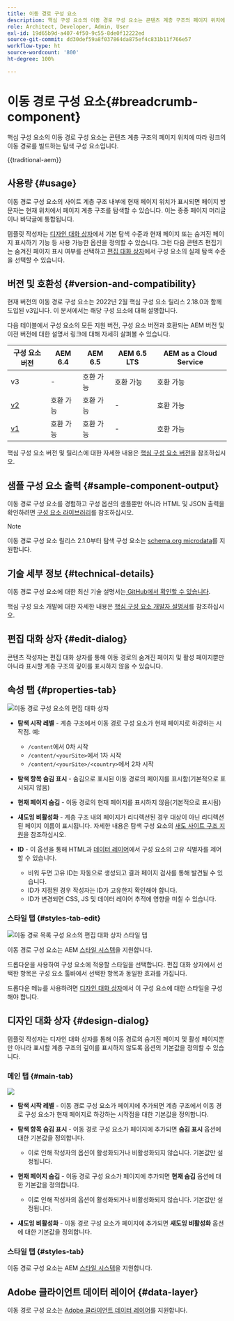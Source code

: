 ```yaml
---
title: 이동 경로 구성 요소
description: 핵심 구성 요소의 이동 경로 구성 요소는 콘텐츠 계층 구조의 페이지 위치에 따라 링크의 이동 경로를 빌드하는 탐색 구성 요소입니다.
role: Architect, Developer, Admin, User
exl-id: 19d65b9d-a407-4f50-9c55-8de0f12222ed
source-git-commit: dd30def59a8f037864da875ef4c831b11f766e57
workflow-type: ht
source-wordcount: '800'
ht-degree: 100%

---
```



# 이동 경로 구성 요소{#breadcrumb-component}

핵심 구성 요소의 이동 경로 구성 요소는 콘텐츠 계층 구조의 페이지 위치에 따라 링크의 이동 경로를 빌드하는 탐색 구성 요소입니다.

{{traditional-aem}}

## 사용량 {#usage}

이동 경로 구성 요소의 사이트 계층 구조 내부에 현재 페이지 위치가 표시되면 페이지 방문자는 현재 위치에서 페이지 계층 구조를 탐색할 수 있습니다. 이는 종종 페이지 머리글이나 바닥글에 통합됩니다.

템플릿 작성자는 [디자인 대화 상자](#design-dialog)에서 기본 탐색 수준과 현재 페이지 또는 숨겨진 페이지 표시하기 기능 등 사용 가능한 옵션을 정의할 수 있습니다. 그런 다음 콘텐츠 편집기는 숨겨진 페이지 표시 여부를 선택하고 [편집 대화 상자](#edit-dialog)에서 구성 요소의 실제 탐색 수준을 선택할 수 있습니다.

## 버전 및 호환성 {#version-and-compatibility}

현재 버전의 이동 경로 구성 요소는 2022년 2월 핵심 구성 요소 릴리스 2.18.0과 함께 도입된 v3입니다. 이 문서에서는 해당 구성 요소에 대해 설명합니다.

다음 테이블에서 구성 요소의 모든 지원 버전, 구성 요소 버전과 호환되는 AEM 버전 및 이전 버전에 대한 설명서 링크에 대해 자세히 살펴볼 수 있습니다.

| 구성 요소 버전 | AEM 6.4 | AEM 6.5 | AEM 6.5 LTS | AEM as a Cloud Service |
|--- | --- |--- |---|---|
| v3 | - | 호환 가능 | 호환 가능 | 호환 가능 |
| [v2](v2/breadcrumb.md) | 호환 가능 | 호환 가능 | - | 호환 가능 |
| [v1](v1/breadcrumb-v1.md) | 호환 가능 | 호환 가능 | - | 호환 가능 |

핵심 구성 요소 버전 및 릴리스에 대한 자세한 내용은 [핵심 구성 요소 버전](/help/versions.md)을 참조하십시오.

## 샘플 구성 요소 출력 {#sample-component-output}

이동 경로 구성 요소를 경험하고 구성 옵션의 샘플뿐만 아니라 HTML 및 JSON 출력을 확인하려면 [구성 요소 라이브러리](https://adobe.com/go/aem_cmp_library_breadcrumb_kr)를 참조하십시오.

>[!NOTE]
>
>이동 경로 구성 요소 릴리스 2.1.0부터 탐색 구성 요소는 [schema.org microdata](https://schema.org/BreadcrumbList)를 지원합니다.

## 기술 세부 정보 {#technical-details}

이동 경로 구성 요소에 대한 최신 기술 설명서는[ GitHub에서 확인할 수 있습니다](https://adobe.com/go/aem_cmp_tech_breadcrumb_v3_kr).

핵심 구성 요소 개발에 대한 자세한 내용은 [핵심 구성 요소 개발자 설명서](/help/developing/overview.md)를 참조하십시오.

## 편집 대화 상자 {#edit-dialog}

콘텐츠 작성자는 편집 대화 상자를 통해 이동 경로의 숨겨진 페이지 및 활성 페이지뿐만 아니라 표시할 계층 구조의 깊이를 표시하지 않을 수 있습니다.

## 속성 탭 {#properties-tab}

![이동 경로 구성 요소의 편집 대화 상자](/help/assets/breadcrumb-edit.png)

* **탐색 시작 레벨** - 계층 구조에서 이동 경로 구성 요소가 현재 페이지로 하강하는 시작점. 예:

   * `/content`에서 0차 시작
   * `/content/<yourSite>`에서 1차 시작
   * `/content/<yourSite>/<country>`에서 2차 시작

* **탐색 항목 숨김 표시** - 숨김으로 표시된 이동 경로의 페이지를 표시함(기본적으로 표시되지 않음)
* **현재 페이지 숨김** - 이동 경로의 현재 페이지를 표시하지 않음(기본적으로 표시됨)
* **섀도잉 비활성화** - 계층 구조 내의 페이지가 리디렉션된 경우 대상이 아닌 리디렉션된 페이지 이름이 표시됩니다. 자세한 내용은 탐색 구성 요소의 [새도 사이트 구조 지원](navigation.md#shadow-structure)을 참조하십시오.
* **ID** - 이 옵션을 통해 HTML과 [데이터 레이어](/help/developing/data-layer/overview.md)에서 구성 요소의 고유 식별자를 제어할 수 있습니다.
   * 비워 두면 고유 ID는 자동으로 생성되고 결과 페이지 검사를 통해 발견될 수 있습니다.
   * ID가 지정된 경우 작성자는 ID가 고유한지 확인해야 합니다.
   * ID가 변경되면 CSS, JS 및 데이터 레이어 추적에 영향을 미칠 수 있습니다.

### 스타일 탭 {#styles-tab-edit}

![이동 경로 목록 구성 요소의 편집 대화 상자 스타일 탭](/help/assets/breadcrumb-edit-styles.png)

이동 경로 구성 요소는 AEM [스타일 시스템](/help/get-started/authoring.md#component-styling)을 지원합니다.

드롭다운을 사용하여 구성 요소에 적용할 스타일을 선택합니다. 편집 대화 상자에서 선택한 항목은 구성 요소 툴바에서 선택한 항목과 동일한 효과를 가집니다.

드롭다운 메뉴를 사용하려면 [디자인 대화 상자](#design-dialog)에서 이 구성 요소에 대한 스타일을 구성해야 합니다.

## 디자인 대화 상자 {#design-dialog}

템플릿 작성자는 디자인 대화 상자를 통해 이동 경로의 숨겨진 페이지 및 활성 페이지뿐만 아니라 표시할 계층 구조의 깊이를 표시하지 않도록 옵션의 기본값을 정의할 수 있습니다.

### 메인 탭 {#main-tab}

![](/help/assets/breadcrumb-design.png)

* **탐색 시작 레벨** - 이동 경로 구성 요소가 페이지에 추가되면 계층 구조에서 이동 경로 구성 요소가 현재 페이지로 하강하는 시작점을 대한 기본값을 정의합니다.
* **탐색 항목 숨김 표시** - 이동 경로 구성 요소가 페이지에 추가되면 **숨김 표시** 옵션에 대한 기본값을 정의합니다.

   * 이로 인해 작성자의 옵션이 활성화되거나 비활성화되지 않습니다. 기본값만 설정됩니다.

* **현재 페이지 숨김** - 이동 경로 구성 요소가 페이지에 추가되면 **현재 숨김** 옵션에 대한 기본값을 정의합니다.

   * 이로 인해 작성자의 옵션이 활성화되거나 비활성화되지 않습니다. 기본값만 설정됩니다.

* **섀도잉 비활성화** - 이동 경로 구성 요소가 페이지에 추가되면 **섀도잉 비활성화** 옵션에 대한 기본값을 정의합니다.

### 스타일 탭 {#styles-tab}

이동 경로 구성 요소는 AEM [스타일 시스템](/help/get-started/authoring.md#component-styling)을 지원합니다.

## Adobe 클라이언트 데이터 레이어 {#data-layer}

이동 경로 구성 요소는 [Adobe 클라이언트 데이터 레이어](/help/developing/data-layer/overview.md)를 지원합니다.
